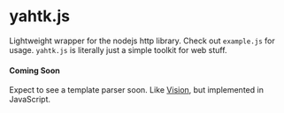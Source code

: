 # yahtk.js
Lightweight wrapper for the nodejs http library.  Check out `example.js` for usage. `yahtk.js` is literally just a simple toolkit for web stuff.  
  
#### Coming Soon
Expect to see a template parser soon. Like [Vision](https://github.com/protosam/vision), but implemented in JavaScript.
